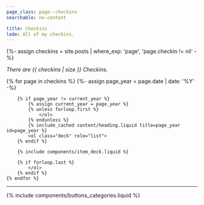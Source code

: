 ```yaml
---
page_class: page--checkins
searchable: no-content

title: Checkins
lede: All of my checkins.
---
```


{%- assign checkins = site.posts | where_exp: 'page', 'page.checkin != nil' -%}

*There are {{ checkins | size }} Checkins.*

<div class="h-feed" id="checkins">
    {% for page in checkins %}
        {%- assign page_year = page.date | date: '%Y' -%}

        {% if page_year != current_year %}
            {% assign current_year = page_year %}
            {% unless forloop.first %}
                </ol>
            {% endunless %}
            {% include_cached content/heading.liquid title=page_year id=page_year %}
            <ol class="deck" role="list">
        {% endif %}

        {% include components/item_deck.liquid %}

        {% if forloop.last %}
            </ol>
        {% endif %}
    {% endfor %}
</div>

-------

{% include components/buttons_categories.liquid %}

